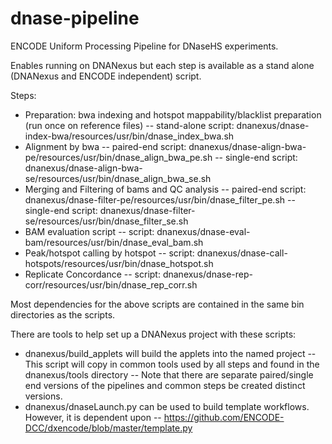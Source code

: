 dnase-pipeline
==============

ENCODE Uniform Processing Pipeline for DNaseHS experiments.

Enables running on DNANexus but each step is available as a stand alone (DNANexus and ENCODE independent) script.

Steps:
- Preparation: bwa indexing and hotspot mappability/blacklist preparation (run once on reference files)
-- stand-alone script: dnanexus/dnase-index-bwa/resources/usr/bin/dnase_index_bwa.sh
- Alignment by bwa
-- paired-end script: dnanexus/dnase-align-bwa-pe/resources/usr/bin/dnase_align_bwa_pe.sh
-- single-end script: dnanexus/dnase-align-bwa-se/resources/usr/bin/dnase_align_bwa_se.sh
- Merging and Filtering of bams and QC analysis
-- paired-end script: dnanexus/dnase-filter-pe/resources/usr/bin/dnase_filter_pe.sh
-- single-end script: dnanexus/dnase-filter-se/resources/usr/bin/dnase_filter_se.sh
- BAM evaluation script
-- script: dnanexus/dnase-eval-bam/resources/usr/bin/dnase_eval_bam.sh
- Peak/hotspot calling by hotspot
-- script: dnanexus/dnase-call-hotspots/resources/usr/bin/dnase_hotspot.sh
- Replicate Concordance
-- script: dnanexus/dnase-rep-corr/resources/usr/bin/dnase_rep_corr.sh

Most dependencies for the above scripts are contained in the same bin directories as the scripts.

There are tools to help set up a DNANexus project with these scripts:
- dnanexus/build_applets will build the applets into the named project
-- This script will copy in common tools used by all steps and found in the dnanexus/tools directory
-- Note that there are separate paired/single end versions of the pipelines and common steps be created distinct versions.
- dnanexus/dnaseLaunch.py can be used to build template workflows.  However, it is dependent upon 
-- https://github.com/ENCODE-DCC/dxencode/blob/master/template.py

